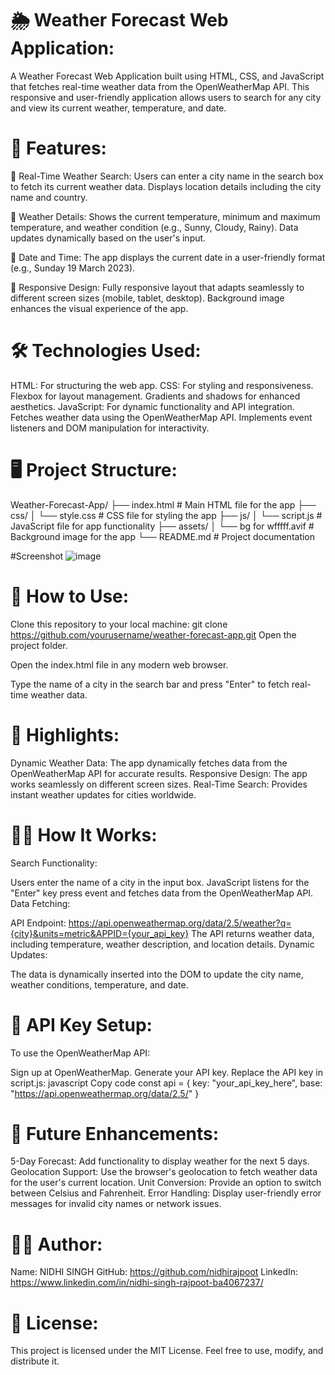 # 🌦️ Weather Forecast Web Application:
A Weather Forecast Web Application built using HTML, CSS, and JavaScript that fetches real-time weather data from the OpenWeatherMap API. This responsive and user-friendly application allows users to search for any city and view its current weather, temperature, and date.

# 🚀 Features:
🔹 Real-Time Weather Search:
Users can enter a city name in the search box to fetch its current weather data.
Displays location details including the city name and country.

🔹 Weather Details:
Shows the current temperature, minimum and maximum temperature, and weather condition (e.g., Sunny, Cloudy, Rainy).
Data updates dynamically based on the user's input.

🔹 Date and Time:
The app displays the current date in a user-friendly format (e.g., Sunday 19 March 2023).

🔹 Responsive Design:
Fully responsive layout that adapts seamlessly to different screen sizes (mobile, tablet, desktop).
Background image enhances the visual experience of the app.

# 🛠️ Technologies Used:
HTML: For structuring the web app.
CSS: For styling and responsiveness.
Flexbox for layout management.
Gradients and shadows for enhanced aesthetics.
JavaScript: For dynamic functionality and API integration.
Fetches weather data using the OpenWeatherMap API.
Implements event listeners and DOM manipulation for interactivity.

# 🖥️ Project Structure:
Weather-Forecast-App/
├── index.html          # Main HTML file for the app
├── css/
│   └── style.css       # CSS file for styling the app
├── js/
│   └── script.js       # JavaScript file for app functionality
├── assets/
│   └── bg for wfffff.avif # Background image for the app
└── README.md           # Project documentation

#Screenshot
![image](https://github.com/user-attachments/assets/1b01c2ca-8501-4a1a-9b8e-8bfc10cd505d)

# 🧩 How to Use:
Clone this repository to your local machine:
git clone https://github.com/yourusername/weather-forecast-app.git
Open the project folder.

Open the index.html file in any modern web browser.

Type the name of a city in the search bar and press "Enter" to fetch real-time weather data.

# 🌟 Highlights:
Dynamic Weather Data: The app dynamically fetches data from the OpenWeatherMap API for accurate results.
Responsive Design: The app works seamlessly on different screen sizes.
Real-Time Search: Provides instant weather updates for cities worldwide.

# 🧑‍💻 How It Works:
Search Functionality:

Users enter the name of a city in the input box.
JavaScript listens for the "Enter" key press event and fetches data from the OpenWeatherMap API.
Data Fetching:

API Endpoint: https://api.openweathermap.org/data/2.5/weather?q={city}&units=metric&APPID={your_api_key}
The API returns weather data, including temperature, weather description, and location details.
Dynamic Updates:

The data is dynamically inserted into the DOM to update the city name, weather conditions, temperature, and date.

# 📂 API Key Setup:
To use the OpenWeatherMap API:

Sign up at OpenWeatherMap.
Generate your API key.
Replace the API key in script.js:
javascript
Copy code
const api = {
    key: "your_api_key_here",
    base: "https://api.openweathermap.org/data/2.5/"
}

# 🔧 Future Enhancements:
5-Day Forecast: Add functionality to display weather for the next 5 days.
Geolocation Support: Use the browser's geolocation to fetch weather data for the user's current location.
Unit Conversion: Provide an option to switch between Celsius and Fahrenheit.
Error Handling: Display user-friendly error messages for invalid city names or network issues.

# 👨‍💻 Author:
Name: NIDHI SINGH
GitHub: https://github.com/nidhirajpoot
LinkedIn: https://www.linkedin.com/in/nidhi-singh-rajpoot-ba4067237/

# 📜 License:
This project is licensed under the MIT License. Feel free to use, modify, and distribute it.
